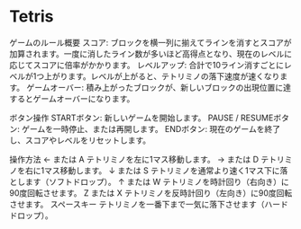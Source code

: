 # Tetris
ゲームのルール概要
スコア: ブロックを横一列に揃えてラインを消すとスコアが加算されます。一度に消したライン数が多いほど高得点となり、現在のレベルに応じてスコアに倍率がかかります。
レベルアップ: 合計で10ライン消すごとにレベルが1つ上がります。レベルが上がると、テトリミノの落下速度が速くなります。
ゲームオーバー: 積み上がったブロックが、新しいブロックの出現位置に達するとゲームオーバーになります。

ボタン操作
STARTボタン: 新しいゲームを開始します。
PAUSE / RESUMEボタン: ゲームを一時停止、または再開します。
ENDボタン: 現在のゲームを終了し、スコアやレベルをリセットします。

操作方法
← または A	テトリミノを左に1マス移動します。
→ または D	テトリミノを右に1マス移動します。
↓ または S	テトリミノを通常より速く1マス下に落とします（ソフトドロップ）。
↑ または W	テトリミノを時計回り（右向き）に90度回転させます。
Z または X	テトリミノを反時計回り（左向き）に90度回転させます。
スペースキー	テトリミノを一番下まで一気に落下させます（ハードドロップ）。
